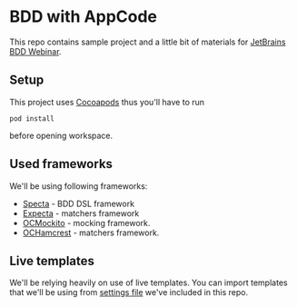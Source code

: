 BDD with AppCode
================

This repo contains sample project and a little bit of materials for [JetBrains BDD Webinar](http://blog.jetbrains.com/objc/2014/08/live-webinar-bdding-your-objective-c-apps-september-2nd/). 

## Setup

This project uses [Cocoapods](http://cocoapods.org) thus you'll have to run 

```
pod install
```

before opening workspace.

## Used frameworks

We'll be using following frameworks:

* [Specta]() - BDD DSL framework
* [Expecta]() - matchers framework
* [OCMockito](https://github.com/jonreid/OCMockito) - mocking framework.
* [OCHamcrest]() - matchers framework.

## Live templates

We'll be relying heavily on use of live templates. You can import templates that we'll be using from [settings file](https://github.com/paweldudek/bdd-app-code/blob/master/settings.jar) we've included in this repo.